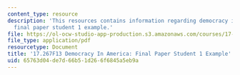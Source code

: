 ```yaml
---
content_type: resource
description: 'This resources contains information regarding democracy in america:
  final paper student 1 example.'
file: https://ol-ocw-studio-app-production.s3.amazonaws.com/courses/17-267-democracy-in-america-fall-2013/65763d04de7d66b51d266f6845a5eb9a_MIT17_267F13Stu1Final.pdf
file_type: application/pdf
resourcetype: Document
title: '17.267F13 Democracy In America: Final Paper Student 1 Example'
uid: 65763d04-de7d-66b5-1d26-6f6845a5eb9a
---
```

